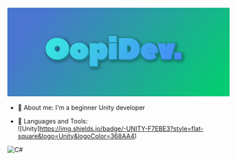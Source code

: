 ![Header](https://github.com/OOpipoo/OOpipoo/blob/main/assets/image.png)

- 🔭 About me: I'm a beginner Unity developer

- 🌱 Languages and Tools:	
![Unity]https://img.shields.io/badge/-UNITY-F7EBE3?style=flat-square&logo=Unity&logoColor=368AA4)

![C#](https://img.shields.io/badge/-C#-F7EBE3?style=for-the-badge&logo=C#&logoColor=8F5DB7)

 